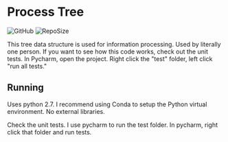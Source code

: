 # Process Tree
![GitHub](https://img.shields.io/github/license/LK00100100/process-tree.svg)
![RepoSize](https://img.shields.io/github/repo-size/LK00100100/process-tree.svg)

This tree data structure is used for information processing. Used by literally one person.
If you want to see how this code works, check out the unit tests.
In Pycharm, open the project. Right click the "test" folder, left click "run all tests."

## Running
Uses python 2.7. I recommend using Conda to setup the Python virtual environment.
No external libraries.

Check the unit tests. I use pycharm to run the test folder. In pycharm, right click that folder and run tests.
